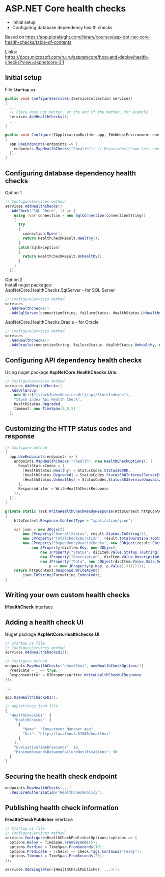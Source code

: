 # ASP.NET Core health checks
* Initial setup
* Configuring database dependency health checks

Based on https://app.pluralsight.com/library/courses/asp-dot-net-core-health-checks/table-of-contents

Links:  
https://docs.microsoft.com/ru-ru/aspnet/core/host-and-deploy/health-checks?view=aspnetcore-3.1
## Initial setup
File **`Startup.cs`**
```csharp
public void ConfigureServices(IServiceCollection services)
{  
  ...
  // Place does not matter, at the end of the method, for example
  services.AddHealthChecks();
  ...
}

public void Configure(IApplicationBuilder app, IWebHostEnvironment env)
{
  app.UseEndpoints(endpoints => {
    endpoints.MapHealthChecks("/health"); //.RequireHost("www.test.com:5000");
  });
}
```
## Configuring database dependency health checks
Option 1
```csharp
// ConfigureServices method
services.AddHealthChecks()
  .AddCheck("SQL Check", () => {
    using (var connection = new SqlConnection(connectionString))
    {
      try
      {
        connection.Open();
        return HealthCheckResult.Healthy();
      }
      catch(SqlException)
      {
        return HealthCheckResult.Unhealthy();
      }
    }
  });
```
Option 2  
Install nuget packages:  
AspNetCore.HealthChecks.SqlServer - for SQL Server
```csharp
// ConfigureServices method
services
  .AddHealthChecks()
  .AddSqlServer(connectionString, failureStatus: HealthStatus.Unhealthy, name: "SQL Server");
```
AspNetCore.HealthChecks.Oracle - for Oracle
```csharp
// ConfigureServices method
services
  .AddHealthChecks()
  .AddOracle(connectionString, failureStatus: HealthStatus.Unhealthy, name: "Oracle");
```
## Configuring API dependency health checks
Using nuget package **AspNetCore.HealthChecks.Uris**.
```csharp
// ConfigureServices method
services.AddHealthChecks()
  .AddUrlGroup(
    new Uri($"{stockIndexServicesUrl}/api/StockIndexes"), 
    "Stock Index Api Health Check",
    HealthStatus.Degraded,
    timeout: new TimeSpan(0,0,5)
  );
```
## Customizing the HTTP status codes and response
```csharp
// Configure method
{
  app.UseEndpoints(endpoints => {
    endpoints.MapHealthChecks("/health", new HealthCheckOptions() {
      ResultStatusCodes = {
        [HealthStatus.Healthy] = StatusCodes.Status200OK,
        [HealthStatus.Degraded] = StatusCodes.Status500InternalServerError,
        [HealthStatus.Unhealthy] = StatusCodes.Status503ServiceUnavailable
      },
      ResponseWriter = WriteHealthCheckResponse
    });
  });
}

private static Task WriteHealthCheckReadyResponse(HttpContext httpContext, HealthReport result)
{
    httpContext.Response.ContentType = "application/json";

    var json = new JObject(
        new JProperty("OverallStatus", result.Status.ToString()),
        new JProperty("TotalChecksDuration", result.TotalDuration.ToString("c")),
        new JProperty("DependencyHealthChecks", new JObject(result.Entries.Select(dicItem =>
            new JProperty(dicItem.Key, new JObject(
                new JProperty("Status", dicItem.Value.Status.ToString()),
                new JProperty("Description", dicItem.Value.Description),
                new JProperty("Data", new JObject(dicItem.Value.Data.Select(
                    p => new JProperty(p.Key, p.Value))))))))));
    return httpContext.Response.WriteAsync(
        json.ToString(Formatting.Indented));
}
```
## Writing your own custom health checks
**IHealthCheck** interface
## Adding a health check UI
Nuget package **AspNetCore.Healthchecks.UI**.
```csharp
// Startup.cs file
// ConfigureServices method
services.AddHealthChecksUI();

// Configure method
endpoints.MapHealthChecks("/healthui", newHealthCheckOptions(){
  Predicate = _ => true,
  ResponseWriter = UIResponseWriter.WriteHealthCheckUIResponse
});

...

app.UseHealthChecksUI();
```
```js
// appsettings.json file
{
  "HealthChecksUI": {
    "HealthChecks": [
      {
        "Name": "Investment Manager App",
        "Uri": "http://localhost:51500/healthui"
      }
    ],
    "EvaluationTimeOnSeconds": 10,
    "MinimumSecondsBetweenFailureNotifications": 60
  }
}
```
## Securing the health check endpoint
```csharp
endpoints.MapHealthChecks(...)
  .RequireAuthorization("HealthCheckPolicy");
```
## Publishing health check information
**IHealthCheckPublisher** interface
```csharp
// Startup.cs file
// ConfigureServices method
services.Configure<HealthCheckPublisherOptions>(options => {
  options.Delay = TimeSpan.FromSeconds(5);
  options.Perdiod = TimeSpan.FromSeconds(10);
  options.Predicate = (check) => check.Tags.Contains("ready");
  options.Timeout = TimeSpan.FromSeconds(20);
});

services.AddSingleton<IHealthCheckPublisher, ...>();
```
